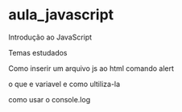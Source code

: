 # aula_javascript
Introdução ao JavaScript

Temas estudados

Como inserir um arquivo js ao html
comando alert

o que e variavel e como ultiliza-la 

como usar o console.log


